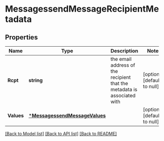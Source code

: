 # MessagessendMessageRecipientMetadata

## Properties
Name | Type | Description | Notes
------------ | ------------- | ------------- | -------------
**Rcpt** | **string** | the email address of the recipient that the metadata is associated with | [optional] [default to null]
**Values** | [***MessagessendMessageValues**](messagessend_message_values.md) |  | [optional] [default to null]

[[Back to Model list]](../README.md#documentation-for-models) [[Back to API list]](../README.md#documentation-for-api-endpoints) [[Back to README]](../README.md)

